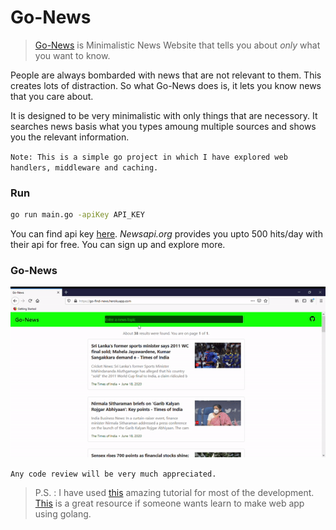 # Go-News
> [Go-News](https://go-find-news.herokuapp.com/) is Minimalistic News Website that tells you about *only* what you want to know.

People are always bombarded with news that are not relevant to them. This creates lots of distraction. So what Go-News does is, it lets you know news that you care about.

It is designed to be very minimalistic with only things that are necessory. It searches news basis what you types amoung multiple sources and shows you the relevant information.

`Note: This is a simple go project in which I have explored web handlers, middleware and caching.`

 ### Run
```sh
go run main.go -apiKey API_KEY
```
You can find api key [here](https://newsapi.org/).  *Newsapi.org* provides you upto 500 hits/day with their api for free. You can sign up and explore more.

### Go-News

![Go-News GIF](assets/go-news.gif)

`Any code review will be very much appreciated.`

> P.S. : I have used [this](https://freshman.tech/web-development-with-go/) amazing tutorial for most of the development. [This](https://freshman.tech/web-development-with-go/) is a great resource if someone wants learn to make web app using golang.
